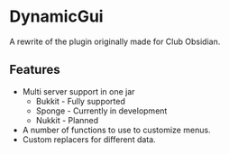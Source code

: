 # DynamicGui

A rewrite of the plugin originally made for Club Obsidian.

## Features

* Multi server support in one jar
  * Bukkit - Fully supported
  * Sponge - Currently in development
  * Nukkit - Planned
* A number of functions to use to customize menus.
* Custom replacers for different data.
